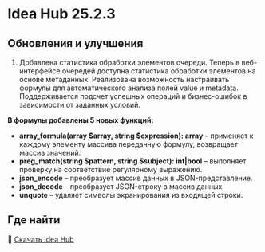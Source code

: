 # Idea Hub 25.2.3


## Обновления и улучшения

1. Добавлена статистика обработки элементов очереди. Теперь в веб-интерфейсе очередей доступна статистика обработки элементов на основе метаданных. Реализована возможность настраивать формулы для автоматического анализа полей value и metadata. Поддерживается подсчет успешных операций и бизнес-ошибок в зависимости от заданных условий.  

**В формулы добавлены 5 новых функций:** 

- **array_formula(array $array, string $expression): array** – применяет к каждому элементу массива переданную формулу, возвращает массив значений.  
- **preg_match(string $pattern, string $subject): int|bool** – выполняет проверку на соответствие регулярному выражению.  
- **json_encode** – преобразует массив данных в JSON-представление.  
- **json_decode** – преобразует JSON-строку в массив данных.  
- **unquote** – удаляет символы экранирования из входящей строки.  

## Где найти

🔗 [Скачать Idea Hub](https://disk.primo-rpa.ru/index.php/s/t9BHBjR6PP06Yax?path=%2FRelease%2FIdeaHub)
